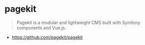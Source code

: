 # pagekit

> Pagekit is a modular and lightweight CMS built with Symfony components and Vue.js.

 - https://github.com/pagekit/pagekit